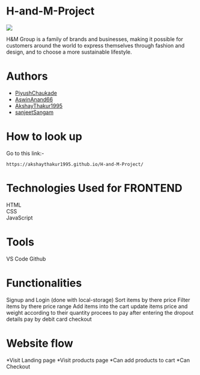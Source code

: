 # H-and-M-Project

<img src="https://pbs.twimg.com/media/FLO-B7ZUUAAls7h?format=jpg&name=large"></img>

H&M Group is a family of brands and businesses, making it possible for customers around the world to express themselves through fashion and design, and to choose a more sustainable lifestyle.

# Authors

- [PiyushChaukade](https://github.com/PiyushChaukade)
- [AswinAnand66](https://github.com/AswinAnand66)
- [AkshayThakur1995](https://github.com/AkshayThakur1995)
- [sanjeetSangam](https://github.com/sanjeetSangam)

# How to look up

Go to this link:-

```
https://akshaythakur1995.github.io/H-and-M-Project/
```

# Technologies Used for FRONTEND
HTML <br/>
CSS <br/>
JavaScript <br/>


# Tools
VS Code
Github

# Functionalities
Signup and Login (done with local-storage)
Sort items by there price
Filter items by there price range
Add items into the cart
update items price and weight according to their quantity
procees to pay after entering the dropout details
pay by debit card
checkout

# Website flow
*Visit Landing page
*Visit products page
*Can add products to cart
*Can Checkout
